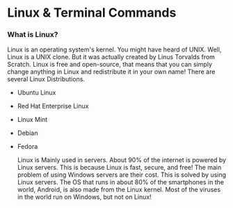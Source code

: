 # Linux & Terminal Commands

### What is Linux?

Linux is an operating system's kernel. You might have heard of UNIX. Well, Linux is a UNIX clone. But it was actually created by Linus Torvalds from Scratch. Linux is free and open-source, that means that you can simply change anything in Linux and redistribute it in your own name! There are several Linux Distributions.

- Ubuntu Linux
- Red Hat Enterprise Linux
- Linux Mint
- Debian
- Fedora

  Linux is Mainly used in servers. About 90% of the internet is powered by Linux servers. This is because Linux is fast, secure, and free! The main problem of using Windows servers are their cost. This is solved by using Linux servers. The OS that runs in about 80% of the smartphones in the world, Android, is also made from the Linux kernel. Most of the viruses in the world run on Windows, but not on Linux!
